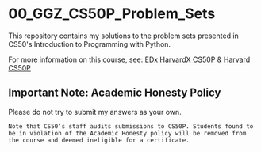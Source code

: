 # 00_GGZ_CS50P_Problem_Sets
This repository contains my solutions to the problem sets presented in CS50's Introduction to Programming with Python.

For more information on this course, see: [EDx HarvardX CS50P](https://learning.edx.org/course/course-v1:HarvardX+CS50P+Python/home) & [Harvard CS50P](https://cs50.harvard.edu/python/2022/)


## Important Note: Academic Honesty Policy
Please do not try to submit my answers as your own.

    Note that CS50’s staff audits submissions to CS50P. Students found to be in violation of the Academic Honesty policy will be removed from the course and deemed ineligible for a certificate.